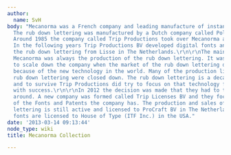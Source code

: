 ```yaml
---
author:
  name: SvH
body: "Mecanorma was a French company and leading manufacture of instant lettering.
  The rub down lettering was manufactured by a Dutch company called Polyvroom BV.
  Around 1985 the company called Trip Productions took over Mecanorma and Polyvroom.
  In the following years Trip Productions BV developed digital fonts and produced
  the rub down lettering from Lisse in The Netherlands.\r\n\r\nThe main product of
  Mecanorma was always the production of the rub down lettering. It was not easy to
  to scale down the company when the market of the rub down lettering did almost disappear
  because of the new technology in the world. Many of the production lines for the
  rub down lettering were closed down. The rub down lettering is a decal technology
  and to survive Trip Productions did try to focus on that technology for a long time
  with success.\r\n\r\nIn 2012 the decision was made that they had to turn the company
  around. A new company was formed called Trip Licenses BV and they focus on the license
  of the Fonts and Patents the company has. The production and sales of the rub down
  lettering is still active and licensed to ProCraft BV in The Netherlands. The digital
  fonts are licensed to House of Type (ITF Inc.) in the USA."
date: '2013-03-14 09:13:44'
node_type: wiki
title: Mecanorma Collection

---
```

